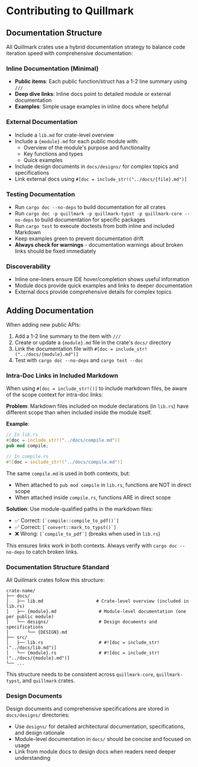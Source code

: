 # Contributing to Quillmark

## Documentation Structure

All Quillmark crates use a hybrid documentation strategy to balance code iteration speed with comprehensive documentation:

### Inline Documentation (Minimal)

- **Public items**: Each public function/struct has a 1-2 line summary using `///`
- **Deep dive links**: Inline docs point to detailed module or external documentation
- **Examples**: Simple usage examples in inline docs where helpful

### External Documentation

- Include a `lib.md` for crate-level overview
- Include a `{module}.md` for each public module with:
  - Overview of the module's purpose and functionality
  - Key functions and types
  - Quick examples
- Include design documents in `docs/designs/` for complex topics and specifications
- Link external docs using `#[doc = include_str!("../docs/{file}.md")]`

### Testing Documentation

- Run `cargo doc --no-deps` to build documentation for all crates
- Run `cargo doc -p quillmark -p quillmark-typst -p quillmark-core --no-deps` to build documentation for specific packages
- Run `cargo test` to execute doctests from both inline and included Markdown
- Keep examples green to prevent documentation drift
- **Always check for warnings** - documentation warnings about broken links should be fixed immediately

### Discoverability

- Inline one-liners ensure IDE hover/completion shows useful information
- Module docs provide quick examples and links to deeper documentation
- External docs provide comprehensive details for complex topics

## Adding Documentation

When adding new public APIs:

1. Add a 1-2 line summary to the item with `///`
1. Create or update a `{module}.md` file in the crate's `docs/` directory
1. Link the documentation file with `#[doc = include_str!("../docs/{module}.md")]`
1. Test with `cargo doc --no-deps` and `cargo test --doc`

### Intra-Doc Links in Included Markdown

When using `#[doc = include_str!()]` to include markdown files, be aware of the scope context for intra-doc links:

**Problem**: Markdown files included on module declarations (in `lib.rs`) have different scope than when included inside the module itself.

**Example**:
```rust
// In lib.rs
#[doc = include_str!("../docs/compile.md")]
pub mod compile;

// In compile.rs
#![doc = include_str!("../docs/compile.md")]
```

The same `compile.md` is used in both contexts, but:
- When attached to `pub mod compile` in `lib.rs`, functions are NOT in direct scope
- When attached inside `compile.rs`, functions ARE in direct scope

**Solution**: Use module-qualified paths in the markdown files:
- ✅ Correct: `` [`compile::compile_to_pdf()`] ``
- ✅ Correct: `` [`convert::mark_to_typst()`] ``
- ❌ Wrong: `` [`compile_to_pdf`] `` (breaks when used in `lib.rs`)

This ensures links work in both contexts. Always verify with `cargo doc --no-deps` to catch broken links.

### Documentation Structure Standard

All Quillmark crates follow this structure:

```
crate-name/
├── docs/
│   ├── lib.md                    # Crate-level overview (included in lib.rs)
│   ├── {module}.md                # Module-level documentation (one per public module)
│   └── designs/                   # Design documents and specifications
│       └── {DESIGN}.md
├── src/
│   ├── lib.rs                     # #![doc = include_str!("../docs/lib.md")]
│   └── {module}.rs                # #![doc = include_str!("../docs/{module}.md")]
└── ...
```

This structure needs to be consistent across `quillmark-core`, `quillmark-typst`, and `quillmark` crates.

### Design Documents

Design documents and comprehensive specifications are stored in `docs/designs/` directories:

- Use `designs/` for detailed architectural documentation, specifications, and design rationale
- Module-level documentation in `docs/` should be concise and focused on usage
- Link from module docs to design docs when readers need deeper understanding
